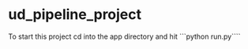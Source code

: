 # ud_pipeline_project

To start this project cd into the app directory and hit ```python run.py````

